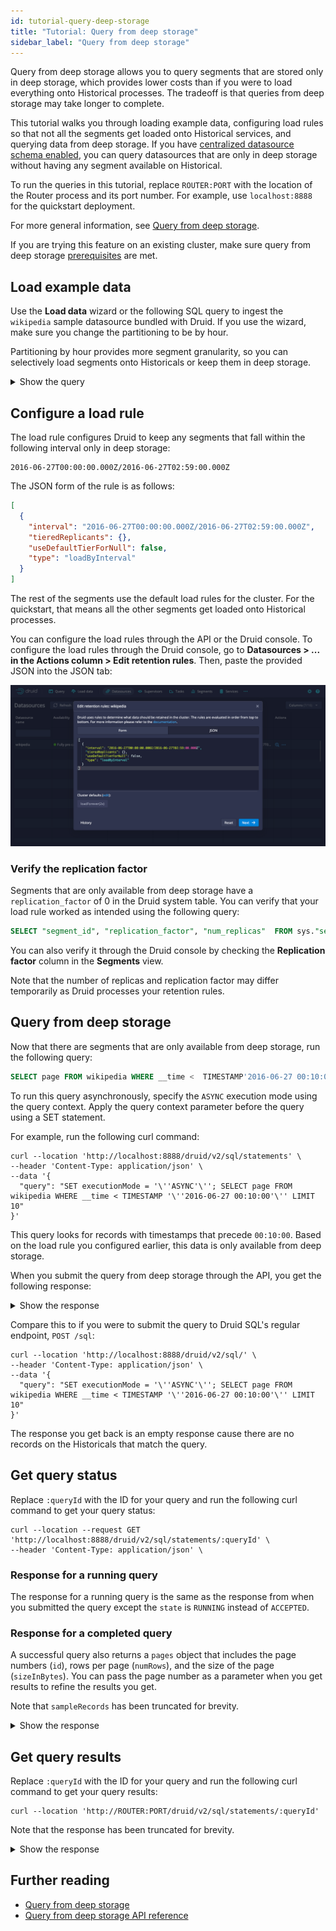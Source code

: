 ```yaml
---
id: tutorial-query-deep-storage
title: "Tutorial: Query from deep storage"
sidebar_label: "Query from deep storage"
---
```


<!--
  ~ Licensed to the Apache Software Foundation (ASF) under one
  ~ or more contributor license agreements.  See the NOTICE file
  ~ distributed with this work for additional information
  ~ regarding copyright ownership.  The ASF licenses this file
  ~ to you under the Apache License, Version 2.0 (the
  ~ "License"); you may not use this file except in compliance
  ~ with the License.  You may obtain a copy of the License at
  ~
  ~   http://www.apache.org/licenses/LICENSE-2.0
  ~
  ~ Unless required by applicable law or agreed to in writing,
  ~ software distributed under the License is distributed on an
  ~ "AS IS" BASIS, WITHOUT WARRANTIES OR CONDITIONS OF ANY
  ~ KIND, either express or implied.  See the License for the
  ~ specific language governing permissions and limitations
  ~ under the License.
  -->

Query from deep storage allows you to query segments that are stored only in deep storage, which provides lower costs than if you were to load everything onto Historical processes. The tradeoff is that queries from deep storage may take longer to complete. 

This tutorial walks you through loading example data, configuring load rules so that not all the segments get loaded onto Historical services, and querying data from deep storage. If you have [centralized datasource schema enabled](../configuration/index.md#centralized-datasource-schema-experimental), you can query datasources that are only in deep storage without having any segment available on Historical.

To run the queries in this tutorial, replace `ROUTER:PORT` with the location of the Router process and its port number. For example, use `localhost:8888` for the quickstart deployment.

For more general information, see [Query from deep storage](../querying/query-from-deep-storage.md).

If you are trying this feature on an existing cluster, make sure query from deep storage [prerequisites](../querying/query-from-deep-storage.md#prerequisites) are met.

## Load example data

Use the **Load data** wizard or the following SQL query to ingest the `wikipedia` sample datasource bundled with Druid. If you use the wizard, make sure you change the partitioning to be by hour.

Partitioning by hour provides more segment granularity, so you can selectively load segments onto Historicals or keep them in deep storage.

<details>
<summary>Show the query</summary>

```sql
REPLACE INTO "wikipedia" OVERWRITE ALL
WITH "ext" AS (SELECT *
FROM TABLE(
  EXTERN(
    '{"type":"http","uris":["https://druid.apache.org/data/wikipedia.json.gz"]}',
    '{"type":"json"}'
  )
) EXTEND ("isRobot" VARCHAR, "channel" VARCHAR, "timestamp" VARCHAR, "flags" VARCHAR, "isUnpatrolled" VARCHAR, "page" VARCHAR, "diffUrl" VARCHAR, "added" BIGINT, "comment" VARCHAR, "commentLength" BIGINT, "isNew" VARCHAR, "isMinor" VARCHAR, "delta" BIGINT, "isAnonymous" VARCHAR, "user" VARCHAR, "deltaBucket" BIGINT, "deleted" BIGINT, "namespace" VARCHAR, "cityName" VARCHAR, "countryName" VARCHAR, "regionIsoCode" VARCHAR, "metroCode" BIGINT, "countryIsoCode" VARCHAR, "regionName" VARCHAR))
SELECT
  TIME_PARSE("timestamp") AS "__time",
  "isRobot",
  "channel",
  "flags",
  "isUnpatrolled",
  "page",
  "diffUrl",
  "added",
  "comment",
  "commentLength",
  "isNew",
  "isMinor",
  "delta",
  "isAnonymous",
  "user",
  "deltaBucket",
  "deleted",
  "namespace",
  "cityName",
  "countryName",
  "regionIsoCode",
  "metroCode",
  "countryIsoCode",
  "regionName"
FROM "ext"
PARTITIONED BY HOUR
```

</details>

## Configure a load rule

The load rule configures Druid to keep any segments that fall within the following interval only in deep storage:

```
2016-06-27T00:00:00.000Z/2016-06-27T02:59:00.000Z
```

The JSON form of the rule is as follows:

```json
[
  {
    "interval": "2016-06-27T00:00:00.000Z/2016-06-27T02:59:00.000Z",
    "tieredReplicants": {},
    "useDefaultTierForNull": false,
    "type": "loadByInterval"
  }
]
```

The rest of the segments use the default load rules for the cluster. For the quickstart, that means all the other segments get loaded onto Historical processes.

You can configure the load rules through the API or the Druid console. To configure the load rules through the Druid console, go to **Datasources > ... in the Actions column > Edit retention rules**. Then, paste the provided JSON into the JSON tab:

![](../assets/tutorial-query-deepstorage-retention-rule.png)


### Verify the replication factor

Segments that are only available from deep storage have a `replication_factor` of 0 in the Druid system table. You can verify that your load rule worked as intended using the following query:

```sql
SELECT "segment_id", "replication_factor", "num_replicas"  FROM sys."segments" WHERE datasource = 'wikipedia'
```

You can also verify it through the Druid console by checking the **Replication factor** column in the **Segments** view.

Note that the number of replicas and replication factor may differ temporarily as Druid processes your retention rules.

## Query from deep storage

Now that there are segments that are only available from deep storage, run the following query:

```sql
SELECT page FROM wikipedia WHERE __time <  TIMESTAMP'2016-06-27 00:10:00' LIMIT 10
```

To run this query asynchronously, specify the `ASYNC` execution mode using the query context.
Apply the query context parameter before the query using a SET statement. 

For example, run the following curl command:

```
curl --location 'http://localhost:8888/druid/v2/sql/statements' \
--header 'Content-Type: application/json' \
--data '{
  "query": "SET executionMode = '\''ASYNC'\''; SELECT page FROM wikipedia WHERE __time < TIMESTAMP '\''2016-06-27 00:10:00'\'' LIMIT 10"
}'
```

This query looks for records with timestamps that precede `00:10:00`. Based on the load rule you configured earlier, this data is only available from deep storage.

When you submit the query from deep storage through the API, you get the following response:

<details>
<summary>Show the response</summary>

```json
{
    "queryId": "query-6888b6f6-e597-456c-9004-222b05b97051",
    "state": "ACCEPTED",
    "createdAt": "2023-07-28T21:59:02.334Z",
    "schema": [
        {
            "name": "page",
            "type": "VARCHAR",
            "nativeType": "STRING"
        }
    ],
    "durationMs": -1
}
```

Make sure you note the `queryID`. You'll need it to interact with the query.

</details>

Compare this to if you were to submit the query to Druid SQL's regular endpoint, `POST /sql`: 

```
curl --location 'http://localhost:8888/druid/v2/sql/' \
--header 'Content-Type: application/json' \
--data '{
  "query": "SET executionMode = '\''ASYNC'\''; SELECT page FROM wikipedia WHERE __time < TIMESTAMP '\''2016-06-27 00:10:00'\'' LIMIT 10"
}'
```

The response you get back is an empty response cause there are no records on the Historicals that match the query.

## Get query status

Replace `:queryId` with the ID for your query and run the following curl command to get your query status:

```
curl --location --request GET 'http://localhost:8888/druid/v2/sql/statements/:queryId' \
--header 'Content-Type: application/json' \
```


### Response for a running query

The response for a running query is the same as the response from when you submitted the query except the `state` is `RUNNING` instead of `ACCEPTED`.

### Response for a completed query

A successful query also returns a `pages` object that includes the page numbers (`id`), rows per page (`numRows`), and the size of the page (`sizeInBytes`). You can pass the page number as a parameter when you get results to refine the results you get.

Note that `sampleRecords` has been truncated for brevity.

<details>
<summary>Show the response</summary>

```json
{
    "queryId": "query-6888b6f6-e597-456c-9004-222b05b97051",
    "state": "SUCCESS",
    "createdAt": "2023-07-28T21:59:02.334Z",
    "schema": [
        {
            "name": "page",
            "type": "VARCHAR",
            "nativeType": "STRING"
        }
    ],
    "durationMs": 87351,
    "result": {
        "numTotalRows": 152,
        "totalSizeInBytes": 9036,
        "dataSource": "__query_select",
        "sampleRecords": [
            [
                "Salo Toraut"
            ],
            [
                "利用者:ワーナー成増/放送ウーマン賞"
            ],
            [
                "Bailando 2015"
            ],
            ...
            ...
            ...
        ],
        "pages": [
            {
                "id": 0,
                "numRows": 152,
                "sizeInBytes": 9036
            }
        ]
    }
}
```

</details>

## Get query results

Replace `:queryId` with the ID for your query and run the following curl command to get your query results:

```
curl --location 'http://ROUTER:PORT/druid/v2/sql/statements/:queryId'
```

Note that the response has been truncated for brevity.

<details>
<summary>Show the response</summary>

```json
[
    {
        "page": "Salo Toraut"
    },
    {
        "page": "利用者:ワーナー成増/放送ウーマン賞"
    },
    {
        "page": "Bailando 2015"
    },
    ...
    ...
    ...
]
```

</details>

## Further reading

* [Query from deep storage](../querying/query-from-deep-storage.md)
* [Query from deep storage API reference](../api-reference/sql-api.md#query-from-deep-storage)
